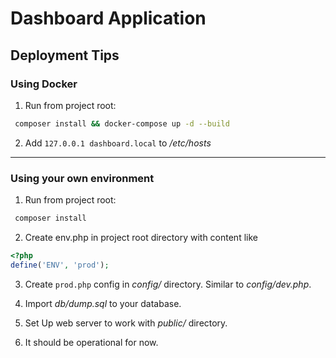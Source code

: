 # Dashboard Application

## Deployment Tips

### Using Docker

1) Run from project root:

```bash
 composer install && docker-compose up -d --build
```

2) Add `127.0.0.1 dashboard.local` to */etc/hosts*

---------

### Using your own environment

1) Run from project root:

```bash
 composer install
```

2) Create env.php in project root directory with content like
```php
<?php
define('ENV', 'prod');
```

3) Create `prod.php` config in *config/* directory. Similar to *config/dev.php*.
   
4) Import *db/dump.sql* to your database.

5) Set Up web server to work with *public/* directory.

6) It should be operational for now.